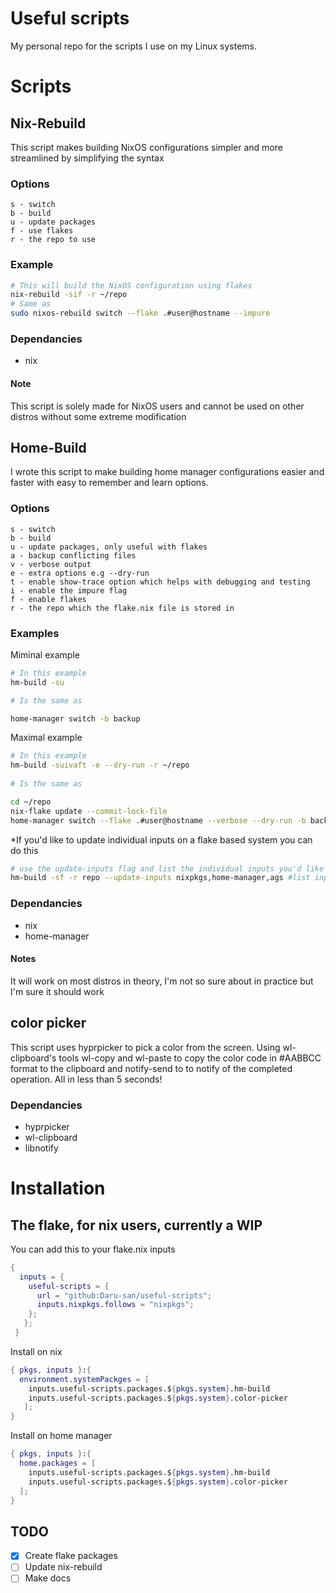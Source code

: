 # Useful scripts
My personal repo for the scripts I use on my Linux systems.

# Scripts

## Nix-Rebuild
This script makes building NixOS configurations simpler and more streamlined by simplifying the syntax
### Options
```
s - switch
b - build
u - update packages
f - use flakes
r - the repo to use
``` 
### Example
```bash
# This will build the NixOS configuration using flakes
nix-rebuild -sif -r ~/repo
# Same as
sudo nixos-rebuild switch --flake .#user@hostname --impure
```
### Dependancies
- nix
#### Note
This script is solely made for NixOS users and cannot be used on other distros without some extreme modification

## Home-Build
I wrote this script to make building home manager configurations easier and faster with easy to remember and learn options.

### Options
```
s - switch
b - build
u - update packages, only useful with flakes
a - backup conflicting files
v - verbose output
e - extra options e.g --dry-run
t - enable show-trace option which helps with debugging and testing
i - enable the impure flag
f - enable flakes
r - the repo which the flake.nix file is stored in
```
### Examples
Miminal example
```bash
# In this example
hm-build -su

# Is the same as

home-manager switch -b backup
```
Maximal example 
<!--- 
   Is maximal even a word? 
--->
```bash
# In this example
hm-build -suivaft -e --dry-run -r ~/repo
 
# Is the same as

cd ~/repo 
nix-flake update --commit-lock-file
home-manager switch --flake .#user@hostname --verbose --dry-run -b backup --impure --show-trace
```
*If you'd like to update individual inputs on a flake based system you can do this
```bash
# use the update-inputs flag and list the individual inputs you'd like to update
hm-build -sf -r repo --update-inputs nixpkgs,home-manager,ags #list inputs here seperated by commas
```
### Dependancies
- nix
- home-manager
#### Notes
It will work on most distros in theory, I'm not so sure about in practice but I'm sure it should work

## color picker
This script uses hyprpicker to pick a color from the screen. Using wl-clipboard's tools wl-copy and wl-paste to copy the color code in #AABBCC format to the clipboard and notify-send to to notify of the completed operation. All in less than 5 seconds!
### Dependancies
- hyprpicker
- wl-clipboard
- libnotify


# Installation

## The flake, for nix users, currently a WIP

You can add this to your flake.nix inputs
```nix
{
  inputs = {
    useful-scripts = {
      url = "github:Daru-san/useful-scripts";
      inputs.nixpkgs.follows = "nixpkgs";
    };
   };
 }
```
Install on nix
```nix
{ pkgs, inputs }:{
  environment.systemPackges = [
    inputs.useful-scripts.packages.${pkgs.system}.hm-build
    inputs.useful-scripts.packages.${pkgs.system}.color-picker
   ];
}
```
Install on home manager
```nix
{ pkgs, inputs }:{
  home.packages = [
    inputs.useful-scripts.packages.${pkgs.system}.hm-build
    inputs.useful-scripts.packages.${pkgs.system}.color-picker
  ];
}
```

## TODO
- [x] Create flake packages
- [ ] Update nix-rebuild
- [ ] Make docs
